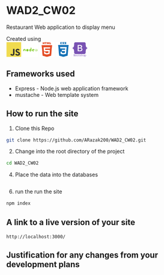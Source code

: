 # WAD2_CW02

Restaurant Web application to display menu  

Created using   
<a href="https://www.javascript.com" target="_blank"><img src="https://raw.githubusercontent.com/devicons/devicon/master/icons/javascript/javascript-original.svg" alt="javascript" width="40" height="40"></a> 
<a href="https://nodejs.org/en/" target="_blank"><img src="https://raw.githubusercontent.com/devicons/devicon/master/icons/nodejs/nodejs-plain-wordmark.svg" alt="node.js" width="40" height="40"></a> 
<a href="https://www.w3schools.com/html/" target="_blank"><img src="https://raw.githubusercontent.com/devicons/devicon/master/icons/html5/html5-plain-wordmark.svg" alt="HTML" width="40" height="40"></a> 
<a href="https://www.w3schools.com/css/" target="_blank"><img src="https://raw.githubusercontent.com/devicons/devicon/master/icons/css3/css3-plain-wordmark.svg" alt="CSS" width="40" height="40"></a> 
<a href="https://getbootstrap.com/" target="_blank"><img src="https://raw.githubusercontent.com/devicons/devicon/master/icons/bootstrap/bootstrap-plain-wordmark.svg" alt="Bootstrap" width="40" height="40"></a> 

## Frameworks used
- Express - Node.js web application framework
- mustache - Web template system
  
## How to run the site

1. Clone this Repo
 ```bash
 git clone https://github.com/ARazak200/WAD2_CW02.git
 ```

2. Change into the root directory of the project 
```bash
cd WAD2_CW02
```

4. Place the data into the databases

```bash

```
6. run the run the site
  ```bash
  npm index
  ```
## A link to a live version of your site
 ```
 http://localhost:3000/
  ```
  
## Justification for any changes from your development plans

